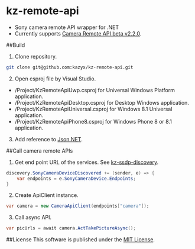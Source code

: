 kz-remote-api
=============
- Sony camera remote API wrapper for .NET
- Currently supports [Camera Remote API beta v2.2.0](https://developer.sony.com/develop/cameras/).

##Build
1. Clone repository.
 ``` bash
 git clone git@github.com:kazyx/kz-remote-api.git
 ```

2. Open csproj file by Visual Studio.
 - /Project/KzRemoteApiUwp.csproj for Universal Windows Platform application.
 - /Project/KzRemoteApiDesktop.csproj for Desktop Windows application.
 - /Project/KzRemoteApiUniversal.csproj for Windows 8.1 Universal application.
 - /Project/KzRemoteApiPhone8.csproj for Windows Phone 8 or 8.1 application.

3. Add reference to [Json.NET](https://github.com/JamesNK/Newtonsoft.Json).

##Call camera remote APIs
1. Get end point URL of the services. See [kz-ssdp-discovery](https://github.com/kazyx/kz-ssdp-discovery).
 ``` cs
 discovery.SonyCameraDeviceDiscovered += (sender, e) => {
     var endpoints = e.SonyCameraDevice.Endpoints;
 }
 ```

2. Create ApiClient instance.
 ``` cs
 var camera = new CameraApiClient(endpoints["camera"]);
 ```

3. Call async API.
 ``` cs
 var picUrls = await camera.ActTakePictureAsync();
 ```

##License
This software is published under the [MIT License](http://opensource.org/licenses/mit-license).
